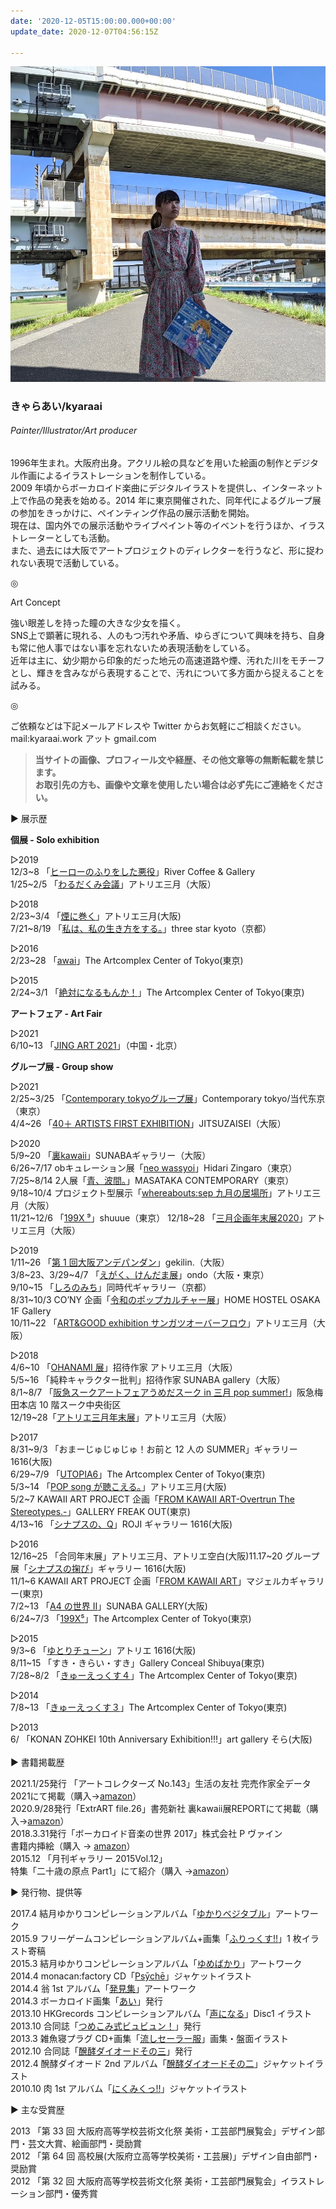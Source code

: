 ```yaml
---
date: '2020-12-05T15:00:00.000+00:00'
update_date: 2020-12-07T04:56:15Z

---
```

![](/src/assets/content/images/プロフ画.jpeg)

### きゃらあい/kyaraai

###### Painter/Illustrator/Art producer

##### 

1996年生まれ。大阪府出身。アクリル絵の具などを用いた絵画の制作とデジタル作画によるイラストレーションを制作している。  
2009 年頃からボーカロイド楽曲にデジタルイラストを提供し、インターネット上で作品の発表を始める。2014 年に東京開催された、同年代によるグループ展の参加をきっかけに、ペインティング作品の展示活動を開始。  
現在は、国内外での展示活動やライブペイント等のイベントを行うほか、イラストレーターとしても活動。  
また、過去には大阪でアートプロジェクトのディレクターを行うなど、形に捉われない表現で活動している。

◎

Art Concept

強い眼差しを持った瞳の大きな少女を描く。  
SNS上で顕著に現れる、人のもつ汚れや矛盾、ゆらぎについて興味を持ち、自身も常に他人事ではない事を忘れないため表現活動をしている。  
近年は主に、幼少期から印象的だった地元の高速道路や煙、汚れた川をモチーフとし、輝きを含みながら表現することで、汚れについて多方面から捉えることを試みる。

◎

ご依頼などは下記メールアドレスや Twitter からお気軽にご相談ください。  
mail:kyaraai.work アット gmail.com

> **当サイトの画像、プロフィール文や経歴、その他文章等の無断転載を禁じます。  
> お取引先の方も、画像や文章を使用したい場合は必ず先にご連絡をください。**

▶︎ 展示歴

**個展 - Solo exhibition**

▷2019  
12/3\~8 「[ヒーローのふりをした悪役](https://rivercag.com/hero.html)」River Coffee & Gallery  
1/25\~2/5 「[わるだくみ会議](https://t.umblr.com/redirect?z=https%3A%2F%2Fwww.sangatsu.net%2Fposts%2F5537039%2F&t=MThjZTA4NjkwYTQ0NmQ5MGU2YTI3MjZhNTQ2YjA2YjZjODVkOGI3NCxUbU4zdWpESg%3D%3D&p=&m=0)」アトリエ三月（大阪）

▷2018  
2/23\~3/4 「[煙に巻く](https://www.sangatsu.net/posts/3683026/)」アトリエ三月(大阪)  
7/21\~8/19 「[私は、私の生き方をする。](http://threestar-kyoto.jp/culture-event/%E3%80%90new-gallery%E3%80%91%E3%80%8C%E7%A7%81%E3%81%AF%E3%80%81%E7%A7%81%E3%81%AE%E7%94%9F%E3%81%8D%E6%96%B9%E3%82%92%E3%81%99%E3%82%8B%E3%80%82%E3%80%8D/)」three star kyoto（京都）

▷2016  
2/23\~28 「[awai](https://t.umblr.com/redirect?z=http%3A%2F%2Fwww.gallerycomplex.com%2Fschedule%2FACT163%2Fkyaraai.html&t=ZWFmYzc3NjNjOTk1YWUwZGFkODgzOGRlNGIxYmEzNzMyMzYwMzNkNixUbU4zdWpESg%3D%3D&p=&m=0)」The Artcomplex Center of Tokyo(東京)

▷2015  
2/24\~3/1 「[絶対になるもんか！](https://t.umblr.com/redirect?z=http%3A%2F%2Fwww.gallerycomplex.com%2Fschedule%2FACT153%2Fkyaraai.html&t=NDk0NWE3ZTgwOTc5MGY0NGNmM2NiN2ZkMWU5ZTdkYjU1NWVkM2JmMyxUbU4zdWpESg%3D%3D&p=&m=0)」The Artcomplex Center of Tokyo(東京)

**アートフェア - Art Fair**

▷2021  
6/10\~13 「[JING ART 2021](http://jp.contemporarytokyo.com/Item/Show.asp?m=1&d=2918)」（中国・北京）

**グループ展 - Group show**

▷2021  
2/25\~3/25 「[Contemporary tokyoグループ展](http://jp.contemporarytokyo.com/Item/Show.asp?m=1&d=2914)」Contemporary tokyo/当代东京（東京）  
4/4\~26 「[40＋ ARTISTS FIRST EXHIBITION](https://www.jitsuzaisei.com/post/40-artists-first-exhibition)」JITSUZAISEI（大阪）

▷2020  
5/9\~20 「[裏kawaii](https://sunabagallery.com/past/2020/0509_kawaii.html)」SUNABAギャラリー（大阪）  
6/26\~7/17 obキュレーション展「[neo wassyoi](https://zingarokk.com/gallery/hidarizingaro/exhibition/6463/)」Hidari Zingaro（東京）  
7/25\~8/14 2人展「[青、波間。](http://www.masataka-contemporary.com/ao/)」MASATAKA CONTEMPORARY（東京）  
9/18\~10/4 プロジェクト型展示「[whereabouts:sep 九月の居場所](https://www.sangatsu.net/posts/9700121?categoryIds=838087)」アトリエ三月（大阪）  
11/21\~12/6 「[199X ⁹]( "http://shuuue.net/exhibitions/10.html")」shuuue（東京）  
12/18\~28 「[三月企画年末展2020](https://www.sangatsu.net/posts/9700781?categoryIds=838087)」アトリエ三月（大阪）

▷2019  
1/11\~26 「[第 1 回大阪アンデパンダン](https://osaka-independants.studio.design/)」gekilin.（大阪）  
3/8\~23、3/29\~4/7 「[えがく、けんだま展](https://ondo-info.net/content/10387/)」ondo（大阪・東京）  
9/10\~15 「[しろのみち](https://www.dohjidai.com/gallery/exhibition/%E3%81%97%E3%82%8D%E3%81%AE%E3%81%BF%E3%81%A1/)」同時代ギャラリー（京都）  
8/31\~10/3 CO’NY 企画「[令和のポップカルチャー展](https://co-ny.xyz/media/reiwa-pop-culture-exhibition-2019/)」HOME HOSTEL OSAKA 1F Gallery  
10/11\~22 「[ART&GOOD exhibition サンガツオーバーフロウ](https://www.sangatsu.net/posts/6984451)」アトリエ三月（大阪）

▷2018  
4/6\~10 「[OHANAMI 展](https://www.sangatsu.net/posts/3951890/)」招待作家 アトリエ三月（大阪）  
5/5\~16 「純粋キャラクター批判」招待作家 SUNABA gallery（大阪）  
8/1\~8/7 「[阪急スークアートフェアうめだスーク in 三月 pop summer!](https://www.sangatsu.net/posts/4218691)」阪急梅田本店 10 階スーク中央街区  
12/19\~28「[アトリエ三月年末展](https://www.sangatsu.net/posts/5299307)」アトリエ三月（大阪）

▷2017  
8/31\~9/3 「おまーじゅじゅじゅ！お前と 12 人の SUMMER」ギャラリー 1616(大阪)  
6/29\~7/9 「[UTOPIA6](https://t.umblr.com/redirect?z=http%3A%2F%2Fwww.gallerycomplex.com%2Fschedule%2FACT175%2Futopia6.html&t=NTBlODY5YTg1MTU3NDZlZjc1YzI0OTA0N2MwYTIzMmRjN2I2ODIyNyxUbU4zdWpESg%3D%3D&p=&m=0)」The Artcomplex Center of Tokyo(東京)  
5/3\~14 「[POP song が聴こえる。](https://t.umblr.com/redirect?z=http%3A%2F%2Fwww.sangatsu.net%2Fposts%2F3029519%3FcategoryIds%3D838087&t=ODg1MDhhZTZkMzZlYjkwYjkxNjI2NzYxZWZmNjE3NDg5YmYyYmUwOCxUbU4zdWpESg%3D%3D&p=&m=0)」アトリエ三月(大阪)  
5/2\~7 KAWAII ART PROJECT 企画「[FROM KAWAII ART-Overtrun The Stereotypes.-](https://t.umblr.com/redirect?z=http%3A%2F%2Fkawaiiartproject.main.jp%2Fkawaii_art_project%2Fexhibition%2Ffrom_kawaii_art_ots%2Ffkaots_exhibitionarchive&t=OThkMTZjNzdmNTNjMGRkNTFkZjlhZDAxOTQ0NGQ0MDllOTEzMGI2MSxUbU4zdWpESg%3D%3D&p=&m=0)」GALLERY FREAK OUT(東京)  
4/13\~16 「[シナプスの、Q](https://twitter.com/sinapusu_musubi)」ROJI ギャラリー 1616(大阪)

▷2016  
12/16\~25 「合同年末展」アトリエ三月、アトリエ空白(大阪)11.17\~20 グループ展「[シナプスの掬び](https://twitter.com/sinapusu_musubi)」ギャラリー 1616(大阪)  
11/1\~6 KAWAII ART PROJECT 企画「[FROM KAWAII ART](https://t.umblr.com/redirect?z=http%3A%2F%2Fkawaiiartproject.main.jp%2Fnews%2F%25e9%2596%258b%25e5%2582%25ac%25e4%25b8%25ad%25ef%25bc%2581%25e3%2580%258cfrom-kawaii-art%25e3%2580%258d%25e5%25b1%2595&t=MGJjNDZmNGVmNDk4ZGJkMmYwOWM1ZGU5ZDVkYmZiZmJjMmE4OWQ5NixUbU4zdWpESg%3D%3D&p=&m=0)」マジェルカギャラリー(東京)  
7/2\~13 「[A4 の世界 Ⅱ](https://t.umblr.com/redirect?z=http%3A%2F%2Fwww.kcc.zaq.ne.jp%2Fdfyji500%2Fsunaba%2Fupcoming%2F20160702_fruits%2Ffruits.html&t=MjdlZGE5NmY3OGNhMDY4MGIyNjNiNDgzZTM3ZmQyMjRmOWM5NjVkYyxUbU4zdWpESg%3D%3D&p=&m=0)」SUNABA GALLERY(大阪)  
6/24\~7/3 「[199X⁵](https://t.umblr.com/redirect?z=http%3A%2F%2Fwww.gallerycomplex.com%2Fschedule%2FACT165%2F9x5.html&t=NjAyMzc4NzgwOTM3YWQyOTNkNTJiZTAyY2JlZDgyNGRlNzE1OTkwZSxUbU4zdWpESg%3D%3D&p=&m=0)」The Artcomplex Center of Tokyo(東京)

▷2015  
9/3\~6 「[ゆとりチューン](https://t.umblr.com/redirect?z=http%3A%2F%2Fyutori.qnv.pw%2F%23about&t=NWEwM2EzODkyYzUwOWNhMjYyNGNjOThjNWYxZjAwNTZkZGFhNGFkZixUbU4zdWpESg%3D%3D&p=&m=0)」アトリエ 1616(大阪)  
8/11\~15 「すき・きらい・すき」Gallery Conceal Shibuya(東京)  
7/28\~8/2 「[きゅーえっくす４](https://t.umblr.com/redirect?z=http%3A%2F%2Fwww.gallerycomplex.com%2Fschedule%2FACT155%2F9x.html&t=NDFlYTA4NDIyODViN2E0ZTg2ODFjNWY4YzI4M2ZiZWZhODUxMTM1MixUbU4zdWpESg%3D%3D&p=&m=0)」The Artcomplex Center of Tokyo(東京)

▷2014  
7/8\~13 「[きゅーえっくす３](https://t.umblr.com/redirect?z=http%3A%2F%2Fwww.gallerycomplex.com%2Fschedule%2FACT145%2F199x.html&t=NWNjNTJjZThkNjc4NTQzNWExMzMwNjQ4MGI0OTQ1NzNjZTUxYTE2YyxUbU4zdWpESg%3D%3D&p=&m=0)」The Artcomplex Center of Tokyo(東京)

▷2013  
6/ 「KONAN ZOHKEI 10th Anniversary Exhibition!!!」art gallery そら(大阪)
<br>  <br>
▶︎ 書籍掲載歴

2021\.1/25発行 「アートコレクターズ No.143」生活の友社 完売作家全データ2021にて掲載（購入→[amazon](https://www.amazon.co.jp/ARTcollectors-%E3%82%A2%E3%83%BC%E3%83%88%E3%82%B3%E3%83%AC%E3%82%AF%E3%82%BF%E3%83%BC%E3%82%BA-2021%E5%B9%B4-2%E6%9C%88%E5%8F%B7-%E7%94%9F%E6%B4%BB%E3%81%AE%E5%8F%8B%E7%A4%BE/dp/B08PJNXT4H/ref=as_li_ss_tl?__mk_ja_JP=%E3%82%AB%E3%82%BF%E3%82%AB%E3%83%8A&crid=3HX7V0I3J3IAT&dchild=1&keywords=%E3%82%A2%E3%83%BC%E3%83%88%E3%82%B3%E3%83%AC%E3%82%AF%E3%82%BF%E3%83%BC%E3%82%BA+2021%E5%B9%B42%E6%9C%88%E5%8F%B7&qid=1611136832&sprefix=%E3%82%A2%E3%83%BC%E3%83%88%E3%82%B3%E3%83%AC%E3%82%AF%E3%82%BF%E3%83%BC%E3%82%BA,aps,250&sr=8-1&linkCode=sl1&tag=seikatsu02-22&linkId=5739a0733f95f20d35e3526a68ff8087&language=ja_JP)）  
2020\.9/28発行「ExtrART file.26」書苑新社 裏kawaii展REPORTにて掲載（購入→[amazon](https://www.amazon.co.jp/exec/obidos/ASIN/4883754170/atelierthirho-22)）  
2018\.3.31発行「ボーカロイド音楽の世界 2017」株式会社 P ヴァイン  
書籍内挿絵（購入 → [amazon](https://t.umblr.com/redirect?z=https%3A%2F%2Fwww.amazon.co.jp%2F%25E3%2583%259C%25E3%2583%25BC%25E3%2582%25AB%25E3%2583%25AD%25E3%2582%25A4%25E3%2583%2589%25E9%259F%25B3%25E6%25A5%25BD%25E3%2581%25AE%25E4%25B8%2596%25E7%2595%258C-2017-ele-king-books-%25E3%2581%2597%25E3%2581%25BE%2Fdp%2F4907276931&t=MThjZWU1YmZiMDQxNmI5ODBmYTMzNDVlM2M2N2U1MDM5Y2RmMDUxMixUbU4zdWpESg%3D%3D&p=&m=0)）  
2015\.12 「月刊ギャラリー 2015Vol.12」  
特集「二十歳の原点 Part1」にて紹介（購入 →[amazon](https://t.umblr.com/redirect?z=https%3A%2F%2Fwww.amazon.co.jp%2F%25E3%2582%25AE%25E3%2583%25A3%25E3%2583%25A9%25E3%2583%25AA%25E3%2583%25BC-2015-vol-12%25E2%2580%2595%25E3%2582%25A2%25E3%2583%25BC%25E3%2583%2588%25E3%2583%2595%25E3%2582%25A3%25E3%2583%25BC%25E3%2583%25AB%25E3%2583%2589%25E3%2582%25A6%25E3%2582%25A9%25E3%2583%25BC%25E3%2582%25AD%25E3%2583%25B3%25E3%2582%25B0%25E3%2582%25AC%25E3%2582%25A4%25E3%2583%2589-%25E7%2589%25B9%25E9%259B%2586-%25E4%25BA%258C%25E5%258D%2581%25E6%25AD%25B3%25E3%2581%25AE%25E5%258E%259F%25E7%2582%25B9%2Fdp%2F486047239X%2Fref%3Dsr_1_fkmr0_2%3F__mk_ja_JP%3D%25E3%2582%25AB%25E3%2582%25BF%25E3%2582%25AB%25E3%2583%258A%26keywords%3D%25E6%259C%2588%25E5%2588%258A%25E3%2582%25AE%25E3%2583%25A3%25E3%2583%25A9%25E3%2583%25AA%25E3%2583%25BC2015%2B%25EF%25BC%2591%25EF%25BC%2592%26qid%3D1572935940%26s%3Dbooks%26sr%3D1-2-fkmr0&t=MDAxZTIzMGYxMjM5NTdhMTkyMmZjODE0YTM4YjRiMGYxYTA2YzA5YixUbU4zdWpESg%3D%3D&p=&m=0)）

▶︎ 発行物、提供等

2017\.4 結月ゆかりコンピレーションアルバム「[ゆかりベジタブル](https://t.umblr.com/redirect?z=https%3A%2F%2Fwww.sangatsu.net%2Fposts%2F3683026%2F&t=NWMyOTkwZWQ4ZjQxMDczYmFmYTU2MTAxMWI0OWQ1NDcxMmJkZWJhNyxUbU4zdWpESg%3D%3D&p=&m=0)」アートワーク  
2015\.9 フリーゲームコンピレーションアルバム+画集「[ふりっくす!!](https://t.umblr.com/redirect?z=http%3A%2F%2Fwww.nicovideo.jp%2Fwatch%2Fsm28103501&t=MzcwZmQ4NTdmNjQ0ZmJiNTBkMTFlZTU4YTgwNTdjZWY0Y2Q5YjIwZCxUbU4zdWpESg%3D%3D&p=&m=0)」1 枚イラスト寄稿  
2015\.3 結月ゆかりコンピレーションアルバム「[ゆめばかり](https://t.umblr.com/redirect?z=http%3A%2F%2Fwww.nicovideo.jp%2Fwatch%2Fsm25699961&t=NjNlNzc5MTI1OWEzYzIwOTY5Zjc2ZmI0M2E4M2I2YWQ5NWJiZDM0NixUbU4zdWpESg%3D%3D&p=&m=0)」アートワーク  
2014\.4 monacan:factory CD「[Psȳchē](https://t.umblr.com/redirect?z=http%3A%2F%2Fwww.nicovideo.jp%2Fwatch%2Fsm23371436&t=N2QzMmNkZGYxNzc2ZmI1MTI5MmEwM2Y3Y2FhN2FhOWY4MmQyNzE2OSxUbU4zdWpESg%3D%3D&p=&m=0)」ジャケットイラスト  
2014\.4 翁 1st アルバム「[発見集](https://t.umblr.com/redirect?z=http%3A%2F%2Fwww.nicovideo.jp%2Fwatch%2Fsm23325633%3Fplaylist_type%3Dmylist%26group_id%3D21045906%26mylist_sort%3D6%26ref%3Dmylist_s6_p1_n42&t=NDViZDc0NjJmMDM5Y2MzMGRlZmMwMjJlNzQyMDRiYzUwYTc5Y2Q5MixUbU4zdWpESg%3D%3D&p=&m=0)」アートワーク  
2014\.3 ボーカロイド画集「[あい](https://t.umblr.com/redirect?z=http%3A%2F%2Fwww.pixiv.net%2Fmember_illust.php%3Fmode%3Dmedium%26illust_id%3D41855335&t=M2FlYzlmNzM0NTFhMDNmOTZmZGQzNjE2MDZjYmVjMTg5MTJkOWE2NyxUbU4zdWpESg%3D%3D&p=&m=0)」発行  
2013\.10 HK­Grecords コンピレーションアルバム「[声になる](https://t.umblr.com/redirect?z=http%3A%2F%2Fkimi-no-koe.strikingly.com&t=NjAzYzAxMDY3M2IyYjI2ZmM3MDc1OTE5OWI2YWE1M2ZkMWE4NWMyYixUbU4zdWpESg%3D%3D&p=&m=0)」Disc1 イラスト  
2013\.10 合同誌「[つめこみ式ビュビュン！](https://t.umblr.com/redirect?z=http%3A%2F%2Fwww.pixiv.net%2Fmember_illust.php%3Fmode%3Dmedium%26illust_id%3D39058841&t=NmVmZmNlNDNmOGU0MjhhODRmZjcxNzc4Zjk4MDI0MzQ3ODE5NzZjOCxUbU4zdWpESg%3D%3D&p=&m=0)」発行  
2013\.3 雑魚寝プラグ CD+画集「[流しセーラー服](https://t.umblr.com/redirect?z=http%3A%2F%2Fwww.nicovideo.jp%2Fwatch%2Fsm20378365&t=MDNiOGQwYTQ3NzhlYmUxNDU1ZjQxOGYyOGMzZTFiZjdmNjAzOTgzOCxUbU4zdWpESg%3D%3D&p=&m=0)」画集・盤面イラスト  
2012\.10 合同誌「[醗酵ダイオードその三](https://t.umblr.com/redirect?z=http%3A%2F%2Fwww.pixiv.net%2Fmember_illust.php%3Fmode%3Dmedium%26illust_id%3D31030213&t=NDdkNDlmYWQwOTEzODNjY2QyMDAxMzIyNDlhMjUzZTcyZjcxNWZlNSxUbU4zdWpESg%3D%3D&p=&m=0)」発行  
2012\.4 醗酵ダイオード 2nd アルバム「[醗酵ダイオードその二](https://t.umblr.com/redirect?z=http%3A%2F%2Fhkdi.client.jp%2F0002.html&t=ZmE1MjhkY2ZjNDU3MDI0OGRlMDg1M2QwNzE5YzUwYjc2NGQ1MDgxYyxUbU4zdWpESg%3D%3D&p=&m=0)」ジャケットイラスト  
2010\.10 肉 1st アルバム「[にくみくっ!!](https://t.umblr.com/redirect?z=http%3A%2F%2Fwww21.tok2.com%2Fhome%2Ftheonenik%2Fhatunemiku.htm&t=YWU3OTIxYmU2MzJmMmJjOGJiYTEzMjY3ZDEwMzQ2OTIzN2VhZmE1OSxUbU4zdWpESg%3D%3D&p=&m=0)」ジャケットイラスト

▶︎ 主な受賞歴

2013 「第 33 回 大阪府高等学校芸術文化祭 美術・工芸部門展覧会」デザイン部門・芸文大賞、絵画部門・奨励賞  
2012 「第 64 回 高校展(大阪府立高等学校美術・工芸展)」デザイン自由部門・奨励賞  
2012 「第 32 回 大阪府高等学校芸術文化祭 美術・工芸部門展覧会」イラストレーション部門・優秀賞